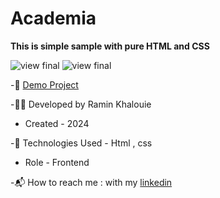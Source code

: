 # Academia

**This is simple sample with pure HTML and CSS**


![view final](https://github.com/user-attachments/assets/1247e40c-b857-4715-b929-932d8cee770d)
![view final](https://github.com/user-attachments/assets/8fa878bb-d065-4892-acee-b990e1732ee5)

-📎 [Demo Project](https://raminkhalouie.github.io/Club-Portfolio/)

-👩‍💻 Developed by Ramin Khalouie

- Created - 2024

-🔧 Technologies Used - Html , css 


- Role - Frontend

-📬 How to reach me : with my  [linkedin](https://www.linkedin.com/in/ramin-khalouie-83902a20a/)
